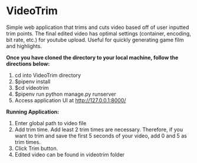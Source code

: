 # VideoTrim
Simple web application that trims and cuts video based off of user inputted trim points. The final edited video has optimal settings (container, encoding, bit rate, etc.) for youtube upload. Useful for quickly generating game film and highlights.

**Once you have cloned the directory to your local machine, follow the directions below:**
1. cd into VideoTrim directory
2. $pipenv install
3. $cd videotrim 
4. $pipenv run python manage.py runserver
5. Access application UI at http://127.0.0.1:8000/

**Running Application:**
1. Enter global path to video file
2. Add trim time. Add least 2 trim times are necessary. Therefore, if you want to trim and save the first 5 seconds of your video, add 0 and 5 as trim times. 
3. Click Trim button.
4. Edited video can be found in videotrim folder
